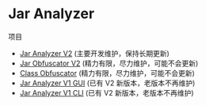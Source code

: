 # Jar Analyzer

项目

- [Jar Analyzer V2](https://github.com/jar-analyzer/jar-analyzer) (主要开发维护，保持长期更新)
- [Jar Obfuscator V2](https://github.com/jar-analyzer/jar-obfuscator) (精力有限，尽力维护，可能不会更新)
- [Class Obfuscator](https://github.com/4ra1n/class-obf) (精力有限，尽力维护，可能不会更新)
- [Jar Analyzer V1 GUI](https://github.com/jar-analyzer/jar-analyzer-v1-gui) (已有 V2 新版本，老版本不再维护)
- [Jar Analyzer V1 CLI](https://github.com/jar-analyzer/jar-analyzer-v1-cli) (已有 V2 新版本，老版本不再维护)
